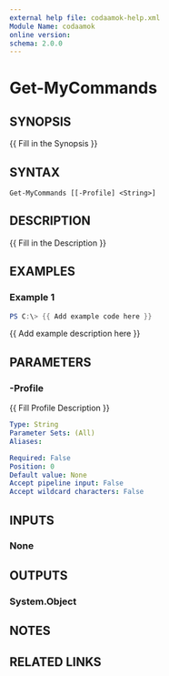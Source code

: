```yaml
---
external help file: codaamok-help.xml
Module Name: codaamok
online version:
schema: 2.0.0
---
```


# Get-MyCommands

## SYNOPSIS
{{ Fill in the Synopsis }}

## SYNTAX

```
Get-MyCommands [[-Profile] <String>]
```

## DESCRIPTION
{{ Fill in the Description }}

## EXAMPLES

### Example 1
```powershell
PS C:\> {{ Add example code here }}
```

{{ Add example description here }}

## PARAMETERS

### -Profile
{{ Fill Profile Description }}

```yaml
Type: String
Parameter Sets: (All)
Aliases:

Required: False
Position: 0
Default value: None
Accept pipeline input: False
Accept wildcard characters: False
```

## INPUTS

### None

## OUTPUTS

### System.Object
## NOTES

## RELATED LINKS
